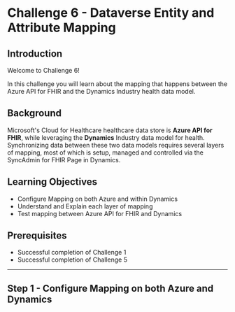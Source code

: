 # Challenge 6 - Dataverse Entity and Attribute Mapping

## Introduction

Welcome to Challenge 6!

In this challenge you will learn about the mapping that happens between the Azure API for FHIR and the Dynamics Industry health data model. 

## Background
Microsoft's Cloud for Healthcare healthcare data store is **Azure API for FHIR**, while leveraging the **Dynamics** Industry data model for health.  Synchronizing data between these two data models requires several layers of mapping, most of which is setup, managed and controlled via the SyncAdmin for FHIR Page in Dynamics. 

## Learning Objectives
+ Configure Mapping on both Azure and within Dynamics 
+ Understand and Explain each layer of mapping
+ Test mapping between Azure API for FHIR and Dynamics 

## Prerequisites
+ Successful completion of Challenge 1 
+ Successful completion of Challenge 5

---

## Step 1 - Configure Mapping on both Azure and Dynamics 





